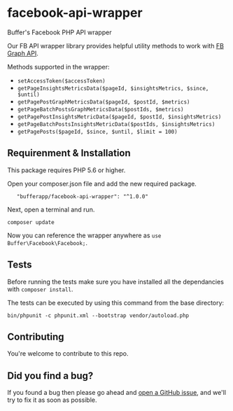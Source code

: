 # facebook-api-wrapper
Buffer's Facebook PHP API wrapper

Our FB API wrapper library provides helpful utility methods to work with [FB Graph API](https://developers.facebook.com/docs/graph-api).

Methods supported in the wrapper:
- `setAccessToken($accessToken)`
- `getPageInsightsMetricsData($pageId, $insightsMetrics, $since, $until)`
- `getPagePostGraphMetricsData($pageId, $postId, $metrics)`
- `getPageBatchPostsGraphMetricsData($postIds, $metrics)`
- `getPagePostInsightsMetricData($pageId, $postId, $insightsMetrics)`
- `getPageBatchPostsInsightsMetricData($postIds, $insightsMetrics)`
- `getPagePosts($pageId, $since, $until, $limit = 100)`


Requirenment & Installation
-----
This package requires PHP 5.6 or higher.

Open your composer.json file and add the new required package.
```
   "bufferapp/facebook-api-wrapper": "^1.0.0"
```

Next, open a terminal and run.
```
composer update
```

Now you can reference the wrapper anywhere as `use Buffer\Facebook\Facebook;`.


Tests
-----
Before running the tests make sure you have installed all the dependancies with
`composer install`.

The tests can be executed by using this command from the base directory:

    bin/phpunit -c phpunit.xml --bootstrap vendor/autoload.php

Contributing
----

You're welcome to contribute to this repo.


## Did you find a bug?

If you found a bug then please go ahead and [open a GitHub issue](https://github.com/bufferapp/facebook-api-wrapper/issues), and we'll try to fix it as soon as possible.
